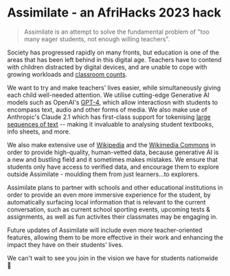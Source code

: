 # Assimilate - an AfriHacks 2023 hack

> Assimilate is an attempt to solve the fundamental problem of "too many eager students, not enough willing teachers". 

Society has progressed rapidly on many fronts, but education is one of the areas that has been left behind in this digital age. Teachers have to contend with children distracted by digital devices, and are unable to cope with growing workloads and [classroom counts](https://data.worldbank.org/indicator/SE.PRM.ENRL.TC.ZS?locations=NG). 

We want to try and make teachers' lives easier, while simultaneously giving each child well-needed attention. We utilise cutting-edge Generative AI models such as OpenAI's [GPT-4](https://openai.com/gpt-4), which allow interactiosn with students to encompass text, audio and other forms of media. We also make use of Anthropic's Claude 2.1 which has first-class support for tokenising [large sequences of text](www.anthropic.com/index/claude-2-1) -- making it invaluable to analysing student textbooks, info sheets, and more.

We also make extensive use of [Wikipedia](https://en.wikipedia.org/wiki/Main_Page) and the [Wikimedia Commons](https://commons.wikimedia.org/wiki/) in order to provide high-quality, human-vetted data, because generative AI is a new and bustling field and it sometimes makes mistakes. We ensure that students only have access to verified data, and encourage them to explore outside Assimilate - moulding them from just learners...to explorers.

Assimilate plans to partner with schools and other educational institutions in order to provide an even more immersive experience for the student, by automatically surfacing local information that is relevant to the current conversation, such as current school sporting events, upcoming tests & assignments, as well as fun activites their classmates may be engaging in.

Future updates of Assimilate will include even more teacher-oriented features, allowing them to be more effective in their work and enhancing the impact they have on their students' lives.

We can't wait to see you join in the vision we have for students nationwide 💜
